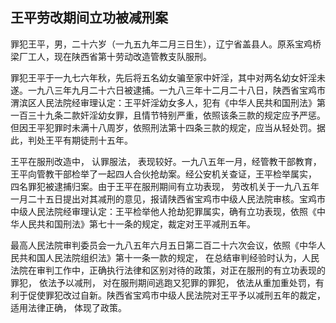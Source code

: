 ## 王平劳改期间立功被减刑案

罪犯王平，男，二十六岁（一九五九年二月三日生），辽宁省盖县人。原系宝鸡桥梁厂工人，现在陕西省第十劳动改造管教支队服刑。

罪犯王平于一九七六年秋，先后将五名幼女骗至家中奸淫，其中对两名幼女奸淫未遂。一九八三年九月二十六日被逮捕。一九八三年十二月二十八日，陕西省宝鸡市渭滨区人民法院经审理认定：王平奸淫幼女多人，犯有《中华人民共和国刑法》第一百三十九条二款奸淫幼女罪，且情节特别严重，依照该条三款的规定应予严惩。但因王平犯罪时未满十八周岁，依照刑法第十四条三款的规定，应当从轻处罚。据此，判处王平有期徒刑十五年。

王平在服刑改造中， 认罪服法， 表现较好。一九八五年一月，经管教干部教育，王平向管教干部检举了一起四人合伙抢劫案。经公安机关查证，王平检举属实， 四名罪犯被逮捕归案。由于王平在服刑期间有立功表现， 劳改机关于一九八五年一月二十五日提出对其减刑的意见，报请陕西省宝鸡市中级人民法院审核。宝鸡市中级人民法院经审理认定：王平检举他人抢劫犯罪属实，确有立功表现，依照《中华人民共和国刑法》第七十一条的规定，裁定对王平减刑五年。

最高人民法院审判委员会一九八五年六月五日第二百二十六次会议，依照《中华人民共和国人民法院组织法》第十一条一款的规定， 在总结审判经验时认为，人民法院在审判工作中，正确执行法律和区别对待的政策，对正在服刑的有立功表现的罪犯， 依法予以减刑， 对在服刑期间逃跑又犯罪的罪犯， 依法从重加重处罚，有利于促使罪犯改过自新。陕西省宝鸡市中级人民法院对王平予以减刑五年的裁定，适用法律正确， 体现了政策。

